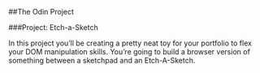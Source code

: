 ##The Odin Project

###Project: Etch-a-Sketch

In this project you’ll be creating a pretty neat toy for your portfolio to flex your DOM manipulation skills. You’re going to build a browser version of something between a sketchpad and an Etch-A-Sketch.